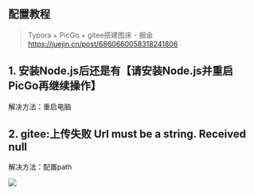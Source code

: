## 配置教程

> Typora + PicGo + gitee搭建图床 - 掘金
> https://juejin.cn/post/6860660058318241806





## 1. 安装Node.js后还是有【请安装Node.js并重启PicGo再继续操作】

解决方法：重启电脑



## 2. gitee:上传失败 Url must be a string. Received null

解决方法：配置path

![](https://mypic2016.oss-cn-beijing.aliyuncs.com/picGo/202303141529433.png)

